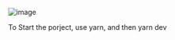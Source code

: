 ![image](https://github.com/VladDemon/Profile/assets/113460728/2b7e4c07-eff8-4b6f-8f23-f7e33bbf91fe)


To Start the porject, use yarn, and then yarn dev
